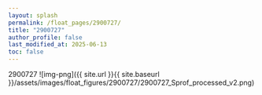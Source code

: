 ```yaml
---
layout: splash
permalink: /float_pages/2900727/
title: "2900727"
author_profile: false
last_modified_at: 2025-06-13
toc: false
---
```

 
2900727
![img-png]({{ site.url }}{{ site.baseurl }}/assets/images/float_figures/2900727/2900727_Sprof_processed_v2.png)